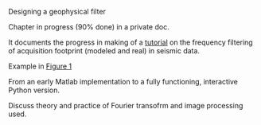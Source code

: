Designing a geophysical filter
     
Chapter in progress (90% done) in a private doc.

It documents the progress in making of a [tutorial](https://github.com/mycarta/2D_FFT_filter_tutorial/blob/master/52-things_tutorial.ipynb) on the frequency filtering of acquisition footprint (modeled and real) in seismic data.


Example in [Figure 1](https://github.com/softwareunderground/52things/blob/master/figures/Niccoli_2_Figure1_placeholder.png)

From an early Matlab implementation to a fully functioning, interactive Python version.

Discuss theory and practice of Fourier transofrm and image processing used.

